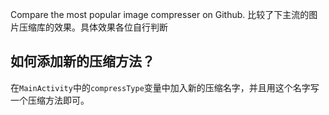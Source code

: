 Compare the most popular image compresser on Github.
比较了下主流的图片压缩库的效果。具体效果各位自行判断

## 如何添加新的压缩方法？
在`MainActivity`中的`compressType`变量中加入新的压缩名字，并且用这个名字写一个压缩方法即可。
